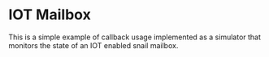 # IOT Mailbox

This is a simple example of callback usage implemented as a simulator that
monitors the state of an IOT enabled snail mailbox. 
